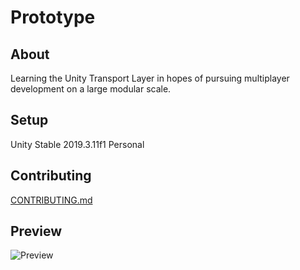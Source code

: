 # Prototype
## About
Learning the Unity Transport Layer in hopes of pursuing multiplayer development on a large modular scale.

## Setup
Unity Stable 2019.3.11f1 Personal <DX11>
  
## Contributing
[CONTRIBUTING.md](https://github.com/valkyrienyanko/Prototype/blob/master/.github/CONTRIBUTING.md)

## Preview
![Preview](https://i.gyazo.com/ad63c6e998a3db188d6ae69ca34cb39e.png)
